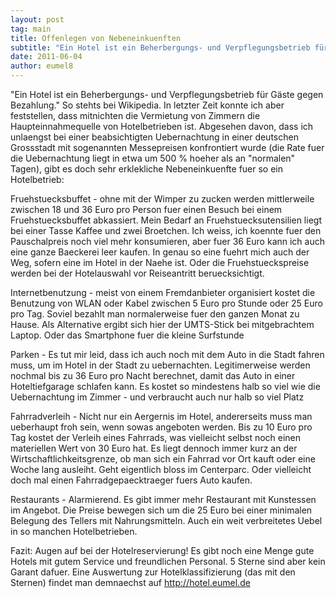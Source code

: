 ```yaml
---
layout: post
tag: main
title: Offenlegen von Nebeneinkuenften
subtitle: "Ein Hotel ist ein Beherbergungs- und Verpflegungsbetrieb für Gäste gegen Bezahlung. So stehts bei Wikipedia. In letzter Zeit konnte ich aber feststellen, dass mitnichten die Vermietung von Zimmern die Haupteinnahmequelle von Hotelbetrieben ist"
date: 2011-06-04
author: eumel8
---
```


"Ein Hotel ist ein Beherbergungs- und Verpflegungsbetrieb für Gäste gegen Bezahlung."
So stehts bei Wikipedia. In letzter Zeit konnte ich aber feststellen, dass mitnichten die Vermietung von Zimmern die Haupteinnahmequelle von Hotelbetrieben ist. Abgesehen davon, dass ich unlaengst bei einer beabsichtigten Uebernachtung in einer deutschen Grossstadt mit sogenannten Messepreisen konfrontiert wurde (die Rate fuer die Uebernachtung liegt in etwa um 500 % hoeher als an "normalen" Tagen), gibt es doch sehr erklekliche Nebeneinkuenfte fuer so ein Hotelbetrieb:

 Fruehstuecksbuffet - ohne mit der Wimper zu zucken werden mittlerweile zwischen 18 und 36 Euro pro Person fuer einen Besuch bei einem Fruehstuecksbuffet abkassiert. Mein Bedarf an Fruehstuecksutensilien liegt bei einer Tasse Kaffee und zwei Broetchen. Ich weiss, ich koennte fuer den Pauschalpreis noch viel mehr konsumieren, aber fuer 36 Euro kann ich auch eine ganze Baeckerei leer kaufen. In genau so eine fuehrt mich auch der Weg, sofern eine im Hotel in der Naehe ist. Oder die Fruehstueckspreise werden bei der Hotelauswahl vor Reiseantritt beruecksichtigt.

 Internetbenutzung - meist von einem Fremdanbieter organisiert kostet die Benutzung von WLAN oder Kabel zwischen 5 Euro pro Stunde oder 25 Euro pro Tag. Soviel bezahlt man normalerweise fuer den ganzen Monat zu Hause. Als Alternative ergibt sich hier der UMTS-Stick bei mitgebrachtem Laptop. Oder das Smartphone fuer die kleine Surfstunde

 Parken - Es tut mir leid, dass ich auch noch mit dem Auto in die Stadt fahren muss, um im Hotel in der Stadt zu uebernachten. Legitimerweise werden nochmal bis zu 36 Euro pro Nacht berechnet, damit das Auto in einer Hoteltiefgarage schlafen kann. Es kostet so mindestens halb so viel wie die Uebernachtung im Zimmer - und verbraucht auch nur halb so viel Platz

 Fahrradverleih - Nicht nur ein Aergernis im Hotel, andererseits muss man ueberhaupt froh sein, wenn sowas angeboten werden. Bis zu 10 Euro pro Tag kostet der Verleih eines Fahrrads, was vielleicht selbst noch einen materiellen Wert von 30 Euro hat. Es liegt dennoch immer kurz an der Wirtschaftlichkeitsgrenze, ob man sich ein Fahrrad vor Ort kauft oder eine Woche lang ausleiht. Geht eigentlich bloss im Centerparc. Oder vielleicht doch mal einen Fahrradgepaecktraeger fuers Auto kaufen.

 Restaurants - Alarmierend. Es gibt immer mehr Restaurant mit Kunstessen im Angebot. Die Preise bewegen sich um die 25 Euro bei einer minimalen Belegung des Tellers mit Nahrungsmitteln. Auch ein weit verbreitetes Uebel in so manchen Hotelbetrieben.

Fazit: Augen auf bei der Hotelreservierung! Es gibt noch eine Menge gute Hotels mit gutem Service und freundlichen Personal. 5 Sterne sind aber kein Garant dafuer. Eine Auswertung zur Hotelklassifizierung (das mit den Sternen) findet man demnaechst auf http://hotel.eumel.de
